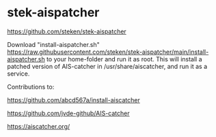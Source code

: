 # stek-aispatcher
https://github.com/steken/stek-aispatcher

Download "install-aispatcher.sh" https://raw.githubusercontent.com/steken/stek-aispatcher/main/install-aispatcher.sh to your home-folder and run it as root.
This will install a patched version of AIS-catcher in /usr/share/aiscatcher, and run it as a service.

Contributions to:

https://github.com/abcd567a/install-aiscatcher

https://github.com/jvde-github/AIS-catcher

https://aiscatcher.org/
